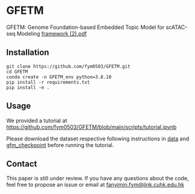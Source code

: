 # GFETM
GFETM: Genome Foundation-based Embedded Topic Model for scATAC-seq Modeling
[framework (2).pdf](https://github.com/user-attachments/files/17728685/framework.2.pdf)

## Installation
```
git clone https://github.com/fym0503/GFETM.git
cd GFETM
conda create -n GFETM_env python=3.8.10
pip install -r requirements.txt
pip install -e .
```
## Usage
We provided a tutorial at https://github.com/fym0503/GFETM/blob/main/scripts/tutorial.ipynb

Please download the dataset respective following instructions in [data](https://github.com/fym0503/GFETM/tree/main/data) and [gfm_checkpoint](https://github.com/fym0503/GFETM/tree/main/gfm_checkpoint) before running the tutorial.
## Contact
This paper is still under review. If you have any questions about the code, feel free to propose an issue or email at fanyimin.fym@link.cuhk.edu.hk
